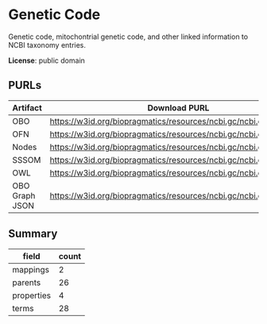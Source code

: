 # Genetic Code

Genetic code, mitochontrial genetic code, and other linked information to NCBI taxonomy entries.

**License**: public domain

## PURLs

| Artifact       | Download PURL                                                      | Latest Versioned Download PURL                                         |
|----------------|--------------------------------------------------------------------|------------------------------------------------------------------------|
| OBO            | https://w3id.org/biopragmatics/resources/ncbi.gc/ncbi.gc.obo       | https://w3id.org/biopragmatics/resources/ncbi.gc/4.6/ncbi.gc.obo       |
| OFN            | https://w3id.org/biopragmatics/resources/ncbi.gc/ncbi.gc.ofn       | https://w3id.org/biopragmatics/resources/ncbi.gc/4.6/ncbi.gc.ofn       |
| Nodes          | https://w3id.org/biopragmatics/resources/ncbi.gc/ncbi.gc.tsv       | https://w3id.org/biopragmatics/resources/ncbi.gc/4.6/ncbi.gc.tsv       |
| SSSOM          | https://w3id.org/biopragmatics/resources/ncbi.gc/ncbi.gc.sssom.tsv | https://w3id.org/biopragmatics/resources/ncbi.gc/4.6/ncbi.gc.sssom.tsv |
| OWL            | https://w3id.org/biopragmatics/resources/ncbi.gc/ncbi.gc.owl       | https://w3id.org/biopragmatics/resources/ncbi.gc/4.6/ncbi.gc.owl       |
| OBO Graph JSON | https://w3id.org/biopragmatics/resources/ncbi.gc/ncbi.gc.json      | https://w3id.org/biopragmatics/resources/ncbi.gc/4.6/ncbi.gc.json      |

## Summary

| field      |   count |
|------------|---------|
| mappings   |       2 |
| parents    |      26 |
| properties |       4 |
| terms      |      28 |
